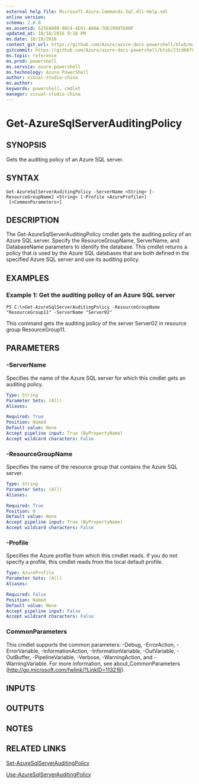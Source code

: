 ```yaml
---
external help file: Microsoft.Azure.Commands.Sql.dll-Help.xml
online version: 
schema: 2.0.0
ms.assetid: 525EA089-98C4-4E61-A00A-7DE19907680F
updated_at: 10/18/2016 9:38 PM
ms.date: 10/18/2016
content_git_url: https://github.com/Azure/azure-docs-powershell/blob/master/azureps-cmdlets-docs/ResourceManager/AzureRM.Sql/v0.9.8/Get-AzureSqlServerAuditingPolicy.md
gitcommit: https://github.com/Azure/azure-docs-powershell/blob/23cdb8705d4ab9807c0e21b238f3b134a7d49c7d/azureps-cmdlets-docs/ResourceManager/AzureRM.Sql/v0.9.8/Get-AzureSqlServerAuditingPolicy.md
ms.topic: reference
ms.prod: powershell
ms.service: azure-powershell
ms.technology: Azure PowerShell
author: visual-studio-china
ms.author: 
keywords: powershell, cmdlet
manager: visual-studio-china
---
```


# Get-AzureSqlServerAuditingPolicy

## SYNOPSIS
Gets the auditing policy of an Azure SQL server.

## SYNTAX

```
Get-AzureSqlServerAuditingPolicy -ServerName <String> [-ResourceGroupName] <String> [-Profile <AzureProfile>]
 [<CommonParameters>]
```

## DESCRIPTION
The Get-AzureSqlServerAuditingPolicy cmdlet gets the auditing policy of an Azure SQL server.
Specify the ResourceGroupName, ServerName, and DatabaseName parameters to identify the database.
This cmdlet returns a policy that is used by the Azure SQL databases that are both defined in the specified Azure SQL server and use its auditing policy.

## EXAMPLES

### Example 1: Get the auditing policy of an Azure SQL server
```
PS C:\>Get-AzureSqlServerAuditingPolicy -ResourceGroupName "ResourceGroup11" -ServerName "Server02"
```

This command gets the auditing policy of the server Server02 in resource group ResourceGroup11.

## PARAMETERS

### -ServerName
Specifies the name of the Azure SQL server for which this cmdlet gets an auditing policy.

```yaml
Type: String
Parameter Sets: (All)
Aliases: 

Required: True
Position: Named
Default value: None
Accept pipeline input: True (ByPropertyName)
Accept wildcard characters: False
```

### -ResourceGroupName
Specifies the name of the resource group that contains the Azure SQL server.

```yaml
Type: String
Parameter Sets: (All)
Aliases: 

Required: True
Position: 0
Default value: None
Accept pipeline input: True (ByPropertyName)
Accept wildcard characters: False
```

### -Profile
Specifies the Azure profile from which this cmdlet reads.
If you do not specify a profile, this cmdlet reads from the local default profile.

```yaml
Type: AzureProfile
Parameter Sets: (All)
Aliases: 

Required: False
Position: Named
Default value: None
Accept pipeline input: False
Accept wildcard characters: False
```

### CommonParameters
This cmdlet supports the common parameters: -Debug, -ErrorAction, -ErrorVariable, -InformationAction, -InformationVariable, -OutVariable, -OutBuffer, -PipelineVariable, -Verbose, -WarningAction, and -WarningVariable. For more information, see about_CommonParameters (http://go.microsoft.com/fwlink/?LinkID=113216).

## INPUTS

## OUTPUTS

## NOTES

## RELATED LINKS

[Set-AzureSqlServerAuditingPolicy]()

[Use-AzureSqlServerAuditingPolicy]()


